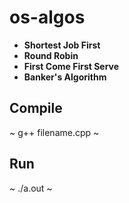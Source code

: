 # os-algos
* **Shortest Job First** 
* **Round Robin**
* **First Come First Serve** 
* **Banker's Algorithm**
## Compile
~ g++ filename.cpp ~
## Run
~ ./a.out ~
